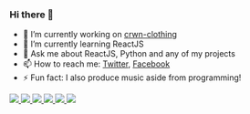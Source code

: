 ### Hi there 👋

- 🔭 I’m currently working on [crwn-clothing](https://github.com/tejassohoni/crwn-clothing)
- 🌱 I’m currently learning ReactJS
- 💬 Ask me about ReactJS, Python and any of my projects
- 📫 How to reach me: [Twitter](https://twitter.com/tejassohoni57), [Facebook](https://www.facebook.com/sohonitejas/)
- ⚡ Fun fact: I also produce music aside from programming!


<a href="https://github.com/tejassohoni">
  <img  src="https://github-readme-stats.vercel.app/api?username=tejassohoni&line_height=21&show_icons=true&title_color=ffffff&icon_color=bb2acf&text_color=daf7dc&bg_color=151515" />
</a>

<a href="https://github.com/tejassohoni">
  <img src="https://github-readme-stats.vercel.app/api/top-langs/?username=tejassohoni&line_height=21&layout=compact&card_width=250&card_height=250&show_icons=true&title_color=ffffff&icon_color=bb2acf&text_color=daf7dc&bg_color=151515" />
</a>

<a href="https://github.com/tejassohoni/crwn-clothing">
  <img src="https://github-readme-stats.vercel.app/api/pin/?username=tejassohoni&repo=crwn-clothing&cache_seconds=1800&show_icons=true&title_color=ffffff&icon_color=bb2acf&text_color=daf7dc&bg_color=151515" />
</a>

<a href="https://github.com/tejassohoni/facerecogapi">
  <img = src="https://github-readme-stats.vercel.app/api/pin/?username=tejassohoni&repo=facerecogapi&cache_seconds=1800&show_icons=true&title_color=ffffff&icon_color=bb2acf&text_color=daf7dc&bg_color=151515" />
</a>


<a href="https://github.com/tejassohoni/expensify-app">
  <img src="https://github-readme-stats.vercel.app/api/pin/?username=tejassohoni&repo=expensify-app&cache_seconds=1800&show_icons=true&title_color=ffffff&icon_color=bb2acf&text_color=daf7dc&bg_color=151515" />
</a>

<a href="https://github.com/tejassohoni/indecision-app">
  <img src="https://github-readme-stats.vercel.app/api/pin/?username=tejassohoni&repo=indecision-app&cache_seconds=1800&show_icons=true&title_color=ffffff&icon_color=bb2acf&text_color=daf7dc&bg_color=151515" />
</a>
